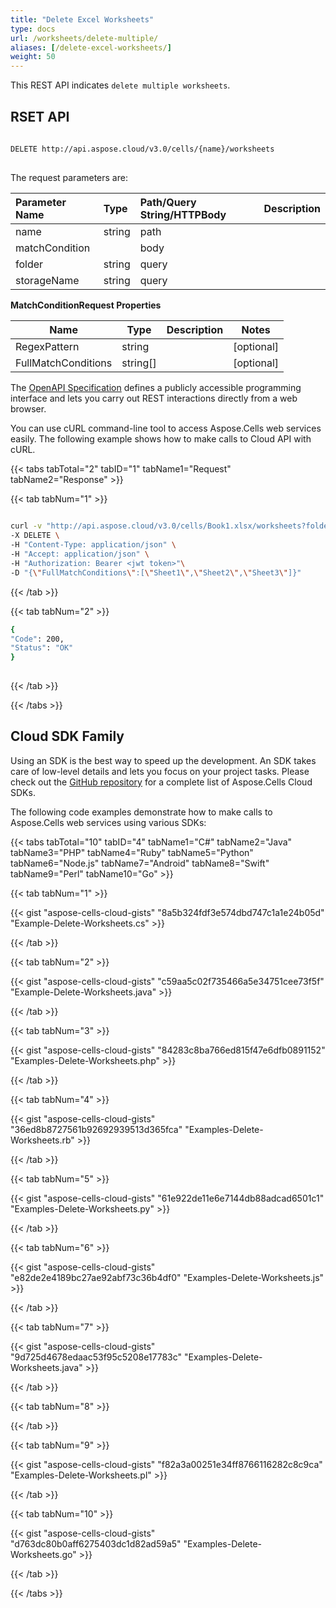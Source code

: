 ```yaml
---
title: "Delete Excel Worksheets"
type: docs
url: /worksheets/delete-multiple/
aliases: [/delete-excel-worksheets/]
weight: 50
---
```


This REST API indicates `delete multiple worksheets`.
 
## RSET API
 
```bash
 
DELETE http://api.aspose.cloud/v3.0/cells/{name}/worksheets
 
```
The request parameters are: 
 
| Parameter Name | Type | Path/Query String/HTTPBody | Description| 
| :- | :- | :- |:- | 
| name | string | path |   |
| matchCondition |  | body |   |
| folder | string | query |   |
| storageName | string | query |   |
 

**MatchConditionRequest Properties**
 
Name | Type | Description | Notes
------------ | ------------- | ------------- | -------------
 RegexPattern | string |  | [optional] 
 FullMatchConditions | string[] |  | [optional] 



The [OpenAPI Specification](https://apireference.aspose.cloud/cells/#/Worksheets/DeleteWorksheets) defines a publicly accessible programming interface and lets you carry out REST interactions directly from a web browser.
 
You can use cURL command-line tool to access Aspose.Cells web services easily. The following example shows how to make calls to Cloud API with cURL.
 
{{< tabs tabTotal="2" tabID="1" tabName1="Request" tabName2="Response" >}}
 
{{< tab tabNum="1" >}}
 
```bash
 
curl -v "http://api.aspose.cloud/v3.0/cells/Book1.xlsx/worksheets?folder=Temp" \
-X DELETE \
-H "Content-Type: application/json" \
-H "Accept: application/json" \
-H "Authorization: Bearer <jwt token>"\
-D "{\"FullMatchConditions\":[\"Sheet1\",\"Sheet2\",\"Sheet3\"]}" 
```
 
{{< /tab >}}
 
{{< tab tabNum="2" >}}
 
```bash
{
"Code": 200,
"Status": "OK"
}
 
```
 
{{< /tab >}}
 
{{< /tabs >}}
 
## Cloud SDK Family
 
Using an SDK is the best way to speed up the development. An SDK takes care of low-level details and lets you focus on your project tasks. Please check out the [GitHub repository](https://github.com/aspose-cells-cloud) for a complete list of Aspose.Cells Cloud SDKs.
 
The following code examples demonstrate how to make calls to Aspose.Cells web services using various SDKs:
 
 
 
{{< tabs tabTotal="10" tabID="4" tabName1="C#" tabName2="Java" tabName3="PHP" tabName4="Ruby" tabName5="Python" tabName6="Node.js" tabName7="Android" tabName8="Swift" tabName9="Perl" tabName10="Go" >}}

{{< tab tabNum="1" >}}

{{< gist "aspose-cells-cloud-gists" "8a5b324fdf3e574dbd747c1a1e24b05d" "Example-Delete-Worksheets.cs" >}}

{{< /tab >}}

{{< tab tabNum="2" >}}

{{< gist "aspose-cells-cloud-gists" "c59aa5c02f735466a5e34751cee73f5f" "Example-Delete-Worksheets.java" >}}

{{< /tab >}}

{{< tab tabNum="3" >}}

{{< gist "aspose-cells-cloud-gists" "84283c8ba766ed815f47e6dfb0891152" "Examples-Delete-Worksheets.php" >}}

{{< /tab >}}

{{< tab tabNum="4" >}}

{{< gist "aspose-cells-cloud-gists" "36ed8b8727561b92692939513d365fca" "Examples-Delete-Worksheets.rb" >}}

{{< /tab >}}

{{< tab tabNum="5" >}}

{{< gist "aspose-cells-cloud-gists" "61e922de11e6e7144db88adcad6501c1" "Examples-Delete-Worksheets.py" >}}

{{< /tab >}}

{{< tab tabNum="6" >}}

{{< gist "aspose-cells-cloud-gists" "e82de2e4189bc27ae92abf73c36b4df0" "Examples-Delete-Worksheets.js" >}}

{{< /tab >}}

{{< tab tabNum="7" >}}

{{< gist "aspose-cells-cloud-gists" "9d725d4678edaac53f95c5208e17783c" "Examples-Delete-Worksheets.java" >}}

{{< /tab >}}

{{< tab tabNum="8" >}}

{{< /tab >}}

{{< tab tabNum="9" >}}

{{< gist "aspose-cells-cloud-gists" "f82a3a00251e34ff8766116282c8c9ca" "Examples-Delete-Worksheets.pl" >}}

{{< /tab >}}

{{< tab tabNum="10" >}}

{{< gist "aspose-cells-cloud-gists" "d763dc80b0aff6275403dc1d82ad59a5" "Examples-Delete-Worksheets.go" >}}

{{< /tab >}}

{{< /tabs >}}
